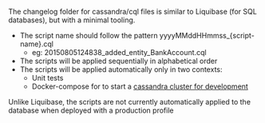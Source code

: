 The changelog folder for cassandra/cql files is similar to Liquibase (for SQL databases), but with a minimal tooling.

- The script name should follow the pattern yyyyMMddHHmmss_{script-name}.cql
	- eg: 20150805124838_added_entity_BankAccount.cql
- The scripts will be applied sequentially in alphabetical order
- The scripts will be applied automatically only in two contexts:
	- Unit tests
	- Docker-compose for to start
	  a [cassandra cluster for development](http://jhipster.github.io/docker-compose/#cassandra-in-development)

Unlike Liquibase, the scripts are not currently automatically applied to the database when deployed with a production
profile
